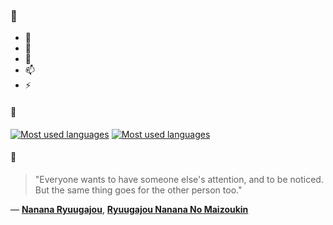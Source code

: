 ### 👋

- 🔭
- 🌱
- 💬
- 📫
- ⚡

#### 🧏

[![Most used languages](https://github-readme-stats-aynah.vercel.app/api/top-langs/?username=aynh&theme=solarized-dark&langs_count=6&layout=compact&hide_title=true)](https://github.com/anuraghazra/github-readme-stats#gh-dark-mode-only)
[![Most used languages](https://github-readme-stats-aynah.vercel.app/api/top-langs/?username=aynh&theme=solarized-light&langs_count=6&layout=compact&hide_title=true)](https://github.com/anuraghazra/github-readme-stats#gh-light-mode-only)

#### 💬

> "Everyone wants to have someone else's attention, and to be noticed. But the same thing goes for the other person too."

&mdash; [**Nanana Ryuugajou**](https://myanimelist.net/character.php?q=Nanana%20Ryuugajou&cat=character), [**Ryuugajou Nanana No Maizoukin**](https://myanimelist.net/search/all?q=Ryuugajou%20Nanana%20No%20Maizoukin&cat=all)
